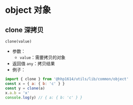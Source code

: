 # object 对象

## clone 深拷贝

```text
clone(value)
```

- 参数：
    - `value`：需要拷贝的对象
- 返回值 `any`：拷贝结果
- 例子：
```js
import { clone } from '@hhp1614/utils/lib/common/object'
const x = { a: { b: 'c' } }
const y = clone(a)
x.a.b = 'x'
console.log(y) // { a: { b: 'c' } }
```
